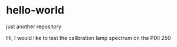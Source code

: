 # hello-world
just another repository

Hi,
I would like to test the calibration lamp spectrum on the PIXI 250
